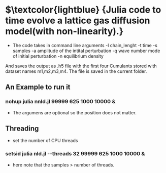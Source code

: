 # $\textcolor{lightblue} {Julia code to time evolve a lattice gas diffusion model(with non-linearity).}

- The code takes in command line arguments
  -l chain_lenght
  -t time
  -s samples
  -a amplitude of the intital perturbation
  -q wave number mode of initial perturbation
  -n equilibrium density
  
And saves the output as .h5 file with the first four Cumulants stored with dataset names m1,m2,m3,m4. The file is saved in the current folder.

## An Example to run it 
### nohup julia nnld.jl 99999 625 1000 10000 &
- The argumens are optional so the position does not matter.

## Threading
- set the number of CPU threads
### setsid julia nld.jl --threads 32 99999 625 1000 10000 &
- here note that the samples > number of threads.
